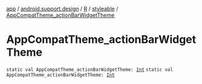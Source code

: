 [app](../../../index.md) / [android.support.design](../../index.md) / [R](../index.md) / [styleable](index.md) / [AppCompatTheme_actionBarWidgetTheme](./-app-compat-theme_action-bar-widget-theme.md)

# AppCompatTheme_actionBarWidgetTheme

`static val AppCompatTheme_actionBarWidgetTheme: `[`Int`](https://kotlinlang.org/api/latest/jvm/stdlib/kotlin/-int/index.html)
`static val AppCompatTheme_actionBarWidgetTheme: `[`Int`](https://kotlinlang.org/api/latest/jvm/stdlib/kotlin/-int/index.html)